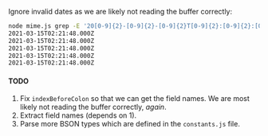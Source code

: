 Ignore invalid dates as we are likely not reading the buffer correctly:

```sh
node mime.js grep -E '20[0-9]{2}-[0-9]{2}-[0-9]{2}T[0-9]{2}:[0-9]{2}:[0-9]{2}\.[0-9]{3}Z'
2021-03-15T02:21:48.000Z
2021-03-15T02:21:48.000Z
2021-03-15T02:21:48.000Z
2021-03-15T02:21:48.000Z
2021-03-15T02:21:48.000Z
```

#### TODO
1. Fix `indexBeforeColon` so that we can get the field names. We are most likely not reading the buffer correctly, _again_.
2. Extract field names (depends on 1).
3. Parse more BSON types which are defined in the `constants.js` file.
